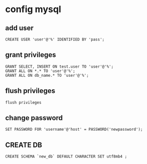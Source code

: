 # config mysql
## add user
```mysql
CREATE USER 'user'@'%' IDENTIFIED BY 'pass';
```
## grant privileges
```mysql
GRANT SELECT, INSERT ON test.user TO 'user'@'%';
GRANT ALL ON *.* TO 'user'@'%';
GRANT ALL ON db_name.* TO 'user'@'%';
```
## flush privileges
```mysql
flush privileges
```
## change password
```mysql
SET PASSWORD FOR 'username'@'host' = PASSWORD('newpassword');
```

## CREATE DB
```mysql
CREATE SCHEMA `new_db` DEFAULT CHARACTER SET utf8mb4 ;
```
